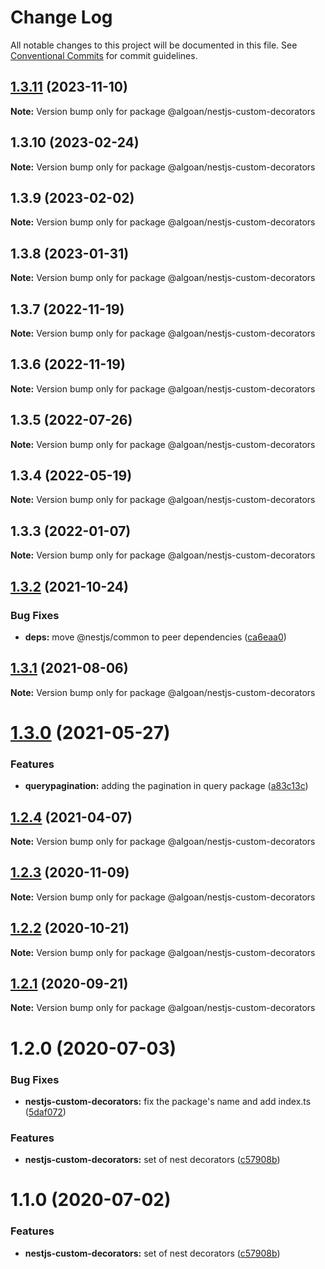 # Change Log

All notable changes to this project will be documented in this file.
See [Conventional Commits](https://conventionalcommits.org) for commit guidelines.

## [1.3.11](https://github.com/algoan/nestjs-components/compare/@algoan/nestjs-custom-decorators@1.3.10...@algoan/nestjs-custom-decorators@1.3.11) (2023-11-10)

**Note:** Version bump only for package @algoan/nestjs-custom-decorators





## 1.3.10 (2023-02-24)

**Note:** Version bump only for package @algoan/nestjs-custom-decorators





## 1.3.9 (2023-02-02)

**Note:** Version bump only for package @algoan/nestjs-custom-decorators





## 1.3.8 (2023-01-31)

**Note:** Version bump only for package @algoan/nestjs-custom-decorators





## 1.3.7 (2022-11-19)

**Note:** Version bump only for package @algoan/nestjs-custom-decorators





## 1.3.6 (2022-11-19)

**Note:** Version bump only for package @algoan/nestjs-custom-decorators





## 1.3.5 (2022-07-26)

**Note:** Version bump only for package @algoan/nestjs-custom-decorators





## 1.3.4 (2022-05-19)

**Note:** Version bump only for package @algoan/nestjs-custom-decorators





## 1.3.3 (2022-01-07)

**Note:** Version bump only for package @algoan/nestjs-custom-decorators





## [1.3.2](https://github.com/algoan/nestjs-components/compare/@algoan/nestjs-custom-decorators@1.3.1...@algoan/nestjs-custom-decorators@1.3.2) (2021-10-24)


### Bug Fixes

* **deps:** move @nestjs/common to peer dependencies ([ca6eaa0](https://github.com/algoan/nestjs-components/commit/ca6eaa018d4fb866aaa4d28f59a43457b9dab44c))





## [1.3.1](https://github.com/algoan/nestjs-components/compare/@algoan/nestjs-custom-decorators@1.3.0...@algoan/nestjs-custom-decorators@1.3.1) (2021-08-06)

**Note:** Version bump only for package @algoan/nestjs-custom-decorators





# [1.3.0](https://github.com/algoan/nestjs-components/compare/@algoan/nestjs-custom-decorators@1.2.4...@algoan/nestjs-custom-decorators@1.3.0) (2021-05-27)


### Features

* **querypagination:** adding the pagination in query package ([a83c13c](https://github.com/algoan/nestjs-components/commit/a83c13c71929eefef32903bab076ceb624128057))





## [1.2.4](https://github.com/algoan/nestjs-components/compare/@algoan/nestjs-custom-decorators@1.2.3...@algoan/nestjs-custom-decorators@1.2.4) (2021-04-07)

**Note:** Version bump only for package @algoan/nestjs-custom-decorators





## [1.2.3](https://github.com/algoan/nestjs-components/compare/@algoan/nestjs-custom-decorators@1.2.2...@algoan/nestjs-custom-decorators@1.2.3) (2020-11-09)

**Note:** Version bump only for package @algoan/nestjs-custom-decorators





## [1.2.2](https://github.com/algoan/nestjs-components/compare/@algoan/nestjs-custom-decorators@1.2.1...@algoan/nestjs-custom-decorators@1.2.2) (2020-10-21)

**Note:** Version bump only for package @algoan/nestjs-custom-decorators





## [1.2.1](https://github.com/algoan/nestjs-components/compare/@algoan/nestjs-custom-decorators@1.2.0...@algoan/nestjs-custom-decorators@1.2.1) (2020-09-21)

**Note:** Version bump only for package @algoan/nestjs-custom-decorators





# 1.2.0 (2020-07-03)


### Bug Fixes

* **nestjs-custom-decorators:** fix the package's name and add index.ts ([5daf072](https://github.com/algoan/nestjs-components/commit/5daf072a7cfeedf0709532d479a286b080374277))


### Features

* **nestjs-custom-decorators:** set of nest decorators ([c57908b](https://github.com/algoan/nestjs-components/commit/c57908bb18717be1ad684563035164a0d6a57122))





# 1.1.0 (2020-07-02)


### Features

* **nestjs-custom-decorators:** set of nest decorators ([c57908b](https://github.com/algoan/nestjs-components/commit/c57908bb18717be1ad684563035164a0d6a57122))
